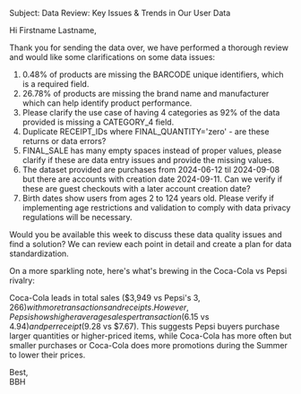 Subject: Data Review: Key Issues & Trends in Our User Data

Hi Firstname Lastname,

Thank you for sending the data over, we have performed a thorough review and would like some clarifications on some data issues:

1. 0.48% of products are missing the BARCODE unique identifiers, which is a required field.  
2. 26.78% of products are missing the brand name and manufacturer which can help identify product performance.  
3. Please clarify the use case of having 4 categories as 92% of the data provided is missing a CATEGORY\_4 field.  
4. Duplicate RECEIPT\_IDs where FINAL\_QUANTITY='zero' \- are these returns or data errors?  
5. FINAL\_SALE has many empty spaces instead of proper values, please clarify if these are data entry issues and provide the missing values.  
6. The dataset provided are purchases from 2024-06-12 til 2024-09-08 but there are accounts with creation date 2024-09-11. Can we verify if these are guest checkouts with a later account creation date?  
7. Birth dates show users from ages 2 to 124 years old. Please verify if implementing age restrictions and validation to comply with data privacy regulations will be necessary.

Would you be available this week to discuss these data quality issues and find a solution? We can review each point in detail and create a plan for data standardization. 

On a more sparkling note, here's what's brewing in the Coca-Cola vs Pepsi rivalry:

Coca-Cola leads in total sales ($3,949 vs Pepsi's $3,266) with more transactions and receipts. However, Pepsi shows higher average sales per transaction ($6.15 vs $4.94) and per receipt ($9.28 vs $7.67). This suggests Pepsi buyers purchase larger quantities or higher-priced items, while Coca-Cola has more often but smaller purchases or Coca-Cola does more promotions during the Summer to lower their prices.

Best,  
BBH